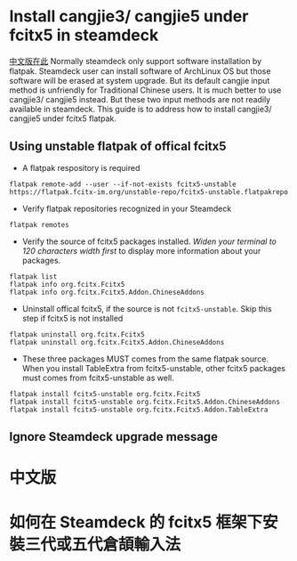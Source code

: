 # Install cangjie3/ cangjie5 under fcitx5 in steamdeck

[中文版在此](#中文版)
Normally steamdeck only support software installation by flatpak. Steamdeck user can install software of ArchLinux OS but those software will be erased at system upgrade. But its default cangjie input method is unfriendly for Traditional Chinese users. It is much better to use cangjie3/ cangjie5 instead. But these two input methods are not readily available in steamdeck. This guide is to address how to install cangjie3/ cangjie5 under fcitx5 flatpak.

## Using unstable flatpak of offical fcitx5
- A flatpak respository is required 
```
flatpak remote-add --user --if-not-exists fcitx5-unstable https://flatpak.fcitx-im.org/unstable-repo/fcitx5-unstable.flatpakrepo
```

- Verify flatpak repositories recognized in your Steamdeck
```
flatpak remotes
```

- Verify the source of fcitx5 packages installed. *Widen your terminal to 120 characters width first* to display more information about your packages.
```
flatpak list
flatpak info org.fcitx.Fcitx5
flatpak info org.fcitx.Fcitx5.Addon.ChineseAddons
```

- Uninstall offical fcitx5, if the source is not ```fcitx5-unstable```. Skip this step if fcitx5 is not installed
```
flatpak uninstall org.fcitx.Fcitx5
flatpak uninstall org.fcitx.Fcitx5.Addon.ChineseAddons
```

- These three packages MUST comes from the same flatpak source. When you install TableExtra from fcitx5-unstable, other fcitx5 packages must comes from fcitx5-unstable as well.
```
flatpak install fcitx5-unstable org.fcitx.Fcitx5
flatpak install fcitx5-unstable org.fcitx.Fcitx5.Addon.ChineseAddons
flatpak install fcitx5-unstable org.fcitx.Fcitx5.Addon.TableExtra
```

## Ignore Steamdeck upgrade message


# 中文版
# 如何在 Steamdeck 的 fcitx5 框架下安裝三代或五代倉頡輸入法 

